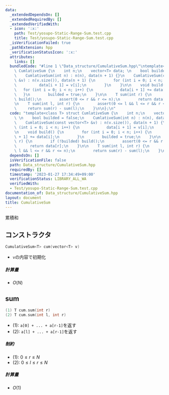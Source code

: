 ```yaml
---
data:
  _extendedDependsOn: []
  _extendedRequiredBy: []
  _extendedVerifiedWith:
  - icon: ':x:'
    path: Test/yosupo-Static-Range-Sum.test.cpp
    title: Test/yosupo-Static-Range-Sum.test.cpp
  _isVerificationFailed: true
  _pathExtension: hpp
  _verificationStatusIcon: ':x:'
  attributes:
    links: []
  bundledCode: "#line 1 \"Data_structure/CumulativeSum.hpp\"\ntemplate<class T> struct\
    \ CumlativeSum {\n    int n;\n    vector<T> data; \n    bool builded = false;\n\
    \    CumlativeSum(int n) : n(n), data(n + 1) {}\n    CumlativeSum(const vector<T>\
    \ &v) : n(v.size()), data(n + 1) {\n        for (int i = 0; i < n; i++) {\n  \
    \          data[i + 1] = v[i];\n        }\n    }\n\n    void build() {\n     \
    \   for (int i = 0; i < n; i++) {\n            data[i + 1] += data[i];\n     \
    \   }\n        builded = true;\n    }\n\n    T sum(int r) {\n        if (!builded)\
    \ build();\n        assert(0 <= r && r <= n);\n        return data[r];\n    }\n\
    \n    T sum(int l, int r) {\n        assert(0 <= l && l <= r && r <= n);\n   \
    \     return sum(r) - sum(l);\n    }\n\n};\n"
  code: "template<class T> struct CumlativeSum {\n    int n;\n    vector<T> data;\
    \ \n    bool builded = false;\n    CumlativeSum(int n) : n(n), data(n + 1) {}\n\
    \    CumlativeSum(const vector<T> &v) : n(v.size()), data(n + 1) {\n        for\
    \ (int i = 0; i < n; i++) {\n            data[i + 1] = v[i];\n        }\n    }\n\
    \n    void build() {\n        for (int i = 0; i < n; i++) {\n            data[i\
    \ + 1] += data[i];\n        }\n        builded = true;\n    }\n\n    T sum(int\
    \ r) {\n        if (!builded) build();\n        assert(0 <= r && r <= n);\n  \
    \      return data[r];\n    }\n\n    T sum(int l, int r) {\n        assert(0 <=\
    \ l && l <= r && r <= n);\n        return sum(r) - sum(l);\n    }\n\n};\n"
  dependsOn: []
  isVerificationFile: false
  path: Data_structure/CumulativeSum.hpp
  requiredBy: []
  timestamp: '2023-01-27 17:34:49+09:00'
  verificationStatus: LIBRARY_ALL_WA
  verifiedWith:
  - Test/yosupo-Static-Range-Sum.test.cpp
documentation_of: Data_structure/CumulativeSum.hpp
layout: document
title: CumulativeSum
---
```


累積和

## コンストラクタ
```cpp
CumulativeSum<T> cum(vector<T> v)
```
- `v`の内容で初期化

##### 計算量
- $O(N)$

## sum
```cpp
(1) T cum.sum(int r)
(2) T cum.sum(int l, int r)
```
- (1): `a[0] + ... + a[r-1]`を返す
- (2): `a[l] + ... + a[r-1]`を返す

##### 制約
- (1): $0 \leq r \leq N$
- (2): $0 \leq l \leq r \leq N$

##### 計算量
- $O(1)$


